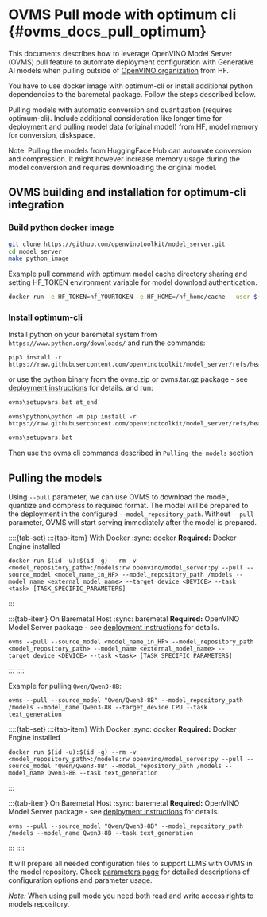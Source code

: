# OVMS Pull mode with optimum cli {#ovms_docs_pull_optimum}

This documents describes how to leverage OpenVINO Model Server (OVMS) pull feature to automate deployment configuration with Generative AI models when pulling outside of [OpenVINO organization](https://huggingface.co/OpenVINO) from HF.

You have to use docker image with optimum-cli or install additional python dependencies to the baremetal package. Follow the steps described below.

Pulling models with automatic conversion and quantization (requires optimum-cli). Include additional consideration like longer time for deployment and pulling model data (original model) from HF, model memory for conversion, diskspace.

Note: Pulling the models from HuggingFace Hub can automate conversion and compression. It might however increase memory usage during the model conversion and requires downloading the original model.

## OVMS building and installation for optimum-cli integration
### Build python docker image
```bash
git clone https://github.com/openvinotoolkit/model_server.git
cd model_server
make python_image
```

Example pull command with optimum model cache directory sharing and setting HF_TOKEN environment variable for model download authentication.

```bash
docker run -e HF_TOKEN=hf_YOURTOKEN -e HF_HOME=/hf_home/cache --user $(id -u):$(id -g) --group-add=$(id -g) -v /opt/home/user/.cache/huggingface/:/hf_home/cache -v $(pwd)/models:/models:rw openvino/model_server:py --pull --model_repository_path /models --source_model meta-llama/Meta-Llama-3-8B-Instruct
```

### Install optimum-cli
Install python on your baremetal system from `https://www.python.org/downloads/` and run the commands:
```console
pip3 install -r https://raw.githubusercontent.com/openvinotoolkit/model_server/refs/heads/releases/2025/2/demos/common/export_models/requirements.txt
```

or use the python binary from the ovms.zip or ovms.tar.gz package - see [deployment instructions](deploying_server_baremetal.md) for details.
and run:
```bat
ovms\setupvars.bat at_end
```
```console
ovms\python\python -m pip install -r https://raw.githubusercontent.com/openvinotoolkit/model_server/refs/heads/releases/2025/2/demos/common/export_models/requirements.txt
```
```bat
ovms\setupvars.bat
```
Then use the ovms cli commands described in `Pulling the models` section

## Pulling the models

Using `--pull` parameter, we can use OVMS to download the model, quantize and compress to required format. The model will be prepared to the deployment in the configured `--model_repository_path`. Without `--pull` parameter, OVMS will start serving immediately after the model is prepared.

::::{tab-set}
:::{tab-item} With Docker
:sync: docker
**Required:** Docker Engine installed

```text
docker run $(id -u):$(id -g) --rm -v <model_repository_path>:/models:rw openvino/model_server:py --pull --source_model <model_name_in_HF> --model_repository_path /models --model_name <external_model_name> --target_device <DEVICE> --task <task> [TASK_SPECIFIC_PARAMETERS]
```
:::

:::{tab-item} On Baremetal Host
:sync: baremetal
**Required:** OpenVINO Model Server package - see [deployment instructions](./deploying_server_baremetal.md) for details.

```text
ovms --pull --source_model <model_name_in_HF> --model_repository_path <model_repository_path> --model_name <external_model_name> --target_device <DEVICE> --task <task> [TASK_SPECIFIC_PARAMETERS]
```
:::
::::

Example for pulling `Qwen/Qwen3-8B`:

```text
ovms --pull --source_model "Qwen/Qwen3-8B" --model_repository_path /models --model_name Qwen3-8B --target_device CPU --task text_generation 
```
::::{tab-set}
:::{tab-item} With Docker
:sync: docker
**Required:** Docker Engine installed

```text
docker run $(id -u):$(id -g) --rm -v <model_repository_path>:/models:rw openvino/model_server:py --pull --source_model "Qwen/Qwen3-8B" --model_repository_path /models --model_name Qwen3-8B --task text_generation
```
:::

:::{tab-item} On Baremetal Host
:sync: baremetal
**Required:** OpenVINO Model Server package - see [deployment instructions](./deploying_server_baremetal.md) for details.

```text
ovms --pull --source_model "Qwen/Qwen3-8B" --model_repository_path /models --model_name Qwen3-8B --task text_generation 
```
:::
::::


It will prepare all needed configuration files to support LLMS with OVMS in the model repository. Check [parameters page](./parameters.md) for detailed descriptions of configuration options and parameter usage.


*Note:*
When using pull mode you need both read and write access rights to models repository.
